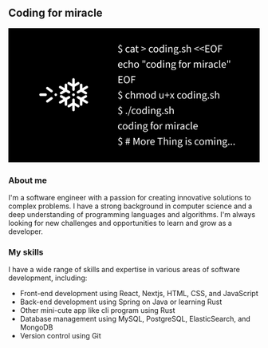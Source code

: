 ## Coding for miracle
![Meaning of my code](./assets/meaning-of-mycode.png)

### About me
I'm a software engineer with a passion for creating innovative solutions to complex problems. I have a strong background in computer science and a deep understanding of programming languages and algorithms. I'm always looking for new challenges and opportunities to learn and grow as a developer.

### My skills
I have a wide range of skills and expertise in various areas of software development, including:

- Front-end development using React, Nextjs, HTML, CSS, and JavaScript
- Back-end development using Spring on Java or learning Rust
- Other mini-cute app like cli program using Rust
- Database management using MySQL, PostgreSQL, ElasticSearch, and MongoDB
- Version control using Git
